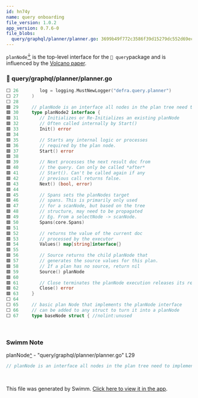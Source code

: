 ```yaml
---
id: hn74y
name: query onboarding
file_version: 1.0.2
app_version: 0.7.6-0
file_blobs:
  query/graphql/planner/planner.go: 3699b49f772c3586f39d15279dc552d69ecd3c83
---
```


`planNode`[<sup id="1pGEcQ">↓</sup>](#f-1pGEcQ) is the top-level interface for the `📄 query`package and is influenced by the [Volcano paper](https://paperhub.s3.amazonaws.com/dace52a42c07f7f8348b08dc2b186061.pdf).
<!-- NOTE-swimm-snippet: the lines below link your snippet to Swimm -->
### 📄 query/graphql/planner/planner.go
```go
⬜ 26     	log = logging.MustNewLogger("defra.query.planner")
⬜ 27     )
⬜ 28     
🟩 29     // planNode is an interface all nodes in the plan tree need to implement
🟩 30     type planNode2 interface {
🟩 31     	// Initializes or Re-Initializes an existing planNode
🟩 32     	// Often called internally by Start()
🟩 33     	Init() error
🟩 34     
🟩 35     	// Starts any internal logic or processes
🟩 36     	// required by the plan node.
🟩 37     	Start() error
🟩 38     
🟩 39     	// Next processes the next result doc from
🟩 40     	// the query. Can only be called *after*
🟩 41     	// Start(). Can't be called again if any
🟩 42     	// previous call returns false.
🟩 43     	Next() (bool, error)
🟩 44     
🟩 45     	// Spans sets the planNodes target
🟩 46     	// spans. This is primarily only used
🟩 47     	// for a scanNode, but based on the tree
🟩 48     	// structure, may need to be propagated
🟩 49     	// Eg. From a selectNode -> scanNode.
🟩 50     	Spans(core.Spans)
🟩 51     
🟩 52     	// returns the value of the current doc
🟩 53     	// processed by the executor
🟩 54     	Values() map[string]interface{}
🟩 55     
🟩 56     	// Source returns the child planNode that
🟩 57     	// generates the source values for this plan.
🟩 58     	// If a plan has no source, return nil
🟩 59     	Source() planNode
🟩 60     
🟩 61     	// Close terminates the planNode execution releases its resources.
🟩 62     	Close() error
🟩 63     }
⬜ 64     
⬜ 65     // basic plan Node that implements the planNode interface
⬜ 66     // can be added to any struct to turn it into a planNode
⬜ 67     type baseNode struct { //nolint:unused
```

<br/>

<!-- THIS IS AN AUTOGENERATED SECTION. DO NOT EDIT THIS SECTION DIRECTLY -->
### Swimm Note

<span id="f-1pGEcQ">planNode</span>[^](#1pGEcQ) - "query/graphql/planner/planner.go" L29
```go
// planNode is an interface all nodes in the plan tree need to implement
```

<br/>

This file was generated by Swimm. [Click here to view it in the app](https://app.swimm.io/repos/Z2l0aHViJTNBJTNBZGVmcmFkYiUzQSUzQXNvdXJjZW5ldHdvcms=/docs/hn74y).